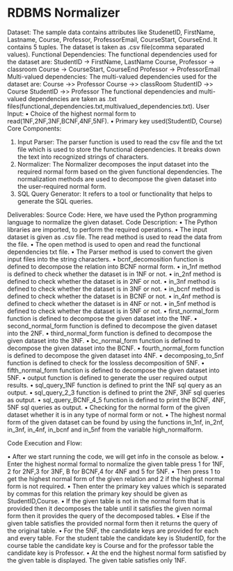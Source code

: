 # RDBMS Normalizer

Dataset: The sample data contains attributes like StudenetID, FirstName, Lastname, Course, Professor,
ProfessorEmail, CourseStart, CourseEnd. It contains 5 tuples. The dataset is taken as .csv file(comma
separated values).
Functional Dependencies: The functional dependencies used for the dataset are:
StudentID -> FirstName, LastName
Course, Professor -> classroom
Course -> CourseStart, CourseEnd
Professor -> ProfessorEmail
Multi-valued dependencies: The multi-valued dependencies used for the dataset are:
Course ->> Professor
Course ->> classRoom
StudentID ->> Course
StudentID ->> Professor
The functional dependencies and multi-valued dependencies are taken as .txt files(functional_dependencies.txt,multivalued_dependencies.txt).
User Input:
• Choice of the highest normal form to read(1NF,2NF,3NF,BCNF,4NF,5NF).
• Primary key used(StudentID, Course)
Core Components:
1. Input Parser: The parser function is used to read the csv file and the txt file which is used to store the functional dependencies. It breaks down the text into recognized strings of characters.
2. Normalizer: The Normalizer decomposes the input dataset into the required normal form based on the given functional dependencies. The normalization methods are used to decompose the given dataset into the user-required normal form.
3. SQL Query Generator: It refers to a tool or functionality that helps to generate the SQL queries.

Deliverables:
Source Code: Here, we have used the Python programming language to normalize the given dataset.
Code Description:
• The Python libraries are imported, to perform the required operations.
• The input dataset is given as .csv file. The read method is used to read the data from the file.
• The open method is used to open and read the functional dependencies txt file.
• The Parser method is used to convert the given input files into the string characters.
• bcnf_decomosition function is defined to decompose the relation into BCNF normal form.
• in_1nf method is defined to check whether the dataset is in 1NF or not.
• in_2nf method is defined to check whether the dataset is in 2NF or not.
• in_3nf method is defined to check whether the dataset is in 3NF or not.
• in_bcnf method is defined to check whether the dataset is in BCNF or not.
• in_4nf method is defined to check whether the dataset is in 4NF or not.
• in_5nf method is defined to check whether the dataset is in 5NF or not.
• first_normal_form function is defined to decompose the given dataset into the 1NF.
• second_normal_form function is defined to decompose the given dataset into the 2NF.
• third_normal_form function is defined to decompose the given dataset into the 3NF.
• bc_normal_form function is defined to decompose the given dataset into the BCNF.
• fourth_normal_form function is defined to decompose the given dataset into 4NF.
• decomposing_to_5nf function is defined to check for the lossless decomposition of 5NF.
• fifth_normal_form function is defined to decompose the given dataset into 5NF.
• output function is defined to generate the user required output results.
• sql_query_1NF function is defined to print the 1NF sql query as an output.
• sql_query_2_3 function is defined to print the 2NF, 3NF sql queries as output.
• sql_query_BCNF_4_5 function is defined to print the BCNF, 4NF, 5NF sql queries as output.
• Checking for the normal form of the given dataset whether it is in any type of normal form or not.
• The highest normal form of the given dataset can be found by using the functions in_1nf, in_2nf, in_3nf, in_4nf, in_bcnf and in_5nf from the variable high_normalform.



Code Execution and Flow:

• After we start running the code, we will get info in the console as below.
• Enter the highest normal formal to normalize the given table press 1 for 1NF, 2 for 2NF,3 for 3NF, B for BCNF,4 for 4NF and 5 for 5NF.
• Then press 1 to get the highest normal form of the given relation and 2 if the highest normal form is not required.
• Then enter the primary key values which is separated by commas for this relation the primary key should be given as StudentID,Course.
• If the given table is not in the normal form that is provided then it decomposes the table until it satisfies the given normal form then it provides the query of the decomposed tables.
• Else if the given table satisfies the provided normal form then it returns the query of the original table.
• For the 5NF, the candidate keys are provided for each and every table. For the student table the candidate key is StudentID, for the course table the candidate key is Course and for the professor table the candidate key is Professor.
• At the end the highest normal form satisfied by the given table is displayed. The given table satisfies only 1NF.
